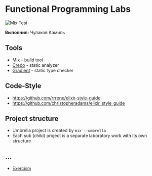 # Functional Programming Labs

![Mix Test](https://github.com/kamilchulakov/fp_labs/actions/workflows/elixir.yml/badge.svg)

**Выполнил:** Чулаков Камиль 

## Tools
- Mix - build tool
- [Credo](https://github.com/rrrene/credo/) - static analyzer
- [Gradient](https://github.com/esl/gradient) - static type checker

## Code-Style

- https://github.com/rrrene/elixir-style-guide
- https://github.com/christopheradams/elixir_style_guide

## Project structure
- Umbrella project is created by `mix --umbrella`
- Each sub (child) project is a separate laboratory work with its own structure

## ...
- [Exercism](https://exercism.org/profiles/kamilchulakov)